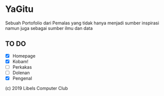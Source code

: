 # YaGitu
Sebuah Portofolio dari Pemalas yang tidak hanya menjadi sumber inspirasi namun juga sebagai sumber ilmu dan data

## TO DO
- [x] Homepage
- [x] Kobam!
- [ ] Perkakas
- [ ] Dolenan
- [x] Pengenal

(c) 2019 Libels Computer Club
